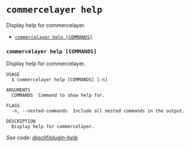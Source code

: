 # `commercelayer help`

Display help for commercelayer.

* [`commercelayer help [COMMANDS]`](#commercelayer-help-commands)

### `commercelayer help [COMMANDS]`

Display help for commercelayer.

```sh-session
USAGE
  $ commercelayer help [COMMANDS] [-n]

ARGUMENTS
  COMMANDS  Command to show help for.

FLAGS
  -n, --nested-commands  Include all nested commands in the output.

DESCRIPTION
  Display help for commercelayer.
```

_See code: [@oclif/plugin-help](https://github.com/oclif/plugin-help/blob/v5.2.9/src/commands/help.ts)_
